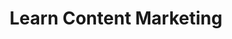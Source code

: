 ---
layout: default
name: content-marketing
title: "Learn Content Marketing"
main-color: "#f7f7f7"
icon-image: "/assets/images/imgs/illustration__topic--content-marketing.png"
background-image: "/assets/images/imgs/illustration__guide--on-page-seo.png"
intro: "Donec nec justo eget felis facilisis fermentum. Aliquam porttitor mauris sit amet orci. Aenean dignissim pellentesque felis."
---